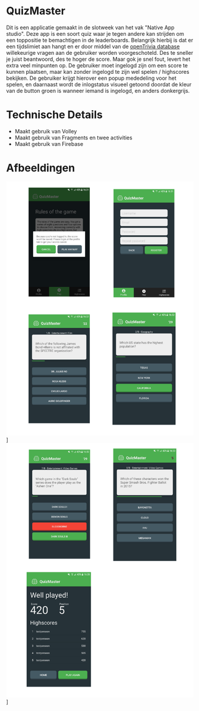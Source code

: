 # QuizMaster
Dit is een applicatie gemaakt in de slotweek van het vak "Native App studio". Deze app is een soort quiz waar je tegen andere kan strijden om een toppositie te bemachtigen in de leaderboards. Belangrijk hierbij is dat er een tijdslimiet aan hangt en er door middel van de [openTrivia database](https://opentdb.com/) willekeurige vragen aan de gebruiker worden voorgeschoteld. Des te sneller je juist beantwoord, des te hoger de score. Maar gok je snel fout, levert het extra veel minpunten op. De gebruiker moet ingelogd zijn om een score te kunnen plaatsen, maar kan zonder ingelogd te zijn wel spelen / highscores bekijken. De gebruiker krijgt hierover een popup mededeling voor het spelen, en daarnaast wordt de inlogstatus visueel getoond doordat de kleur van de button groen is wanneer iemand is ingelogd, en anders donkergrijs.

# Technische Details
- Maakt gebruik van Volley
- Maakt gebruik van Fragments en twee activities
- Maakt gebruik van Firebase

# Afbeeldingen
![board1](docs/app_board1.png)]
![board2](docs/app_board2.png)]

